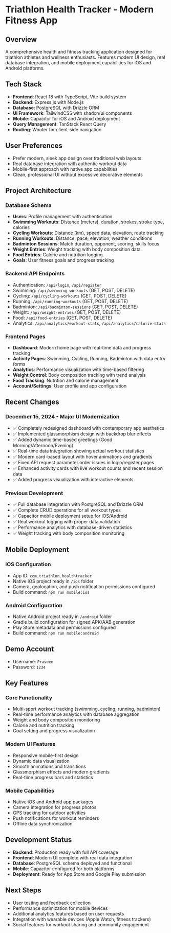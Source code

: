 # Triathlon Health Tracker - Modern Fitness App

## Overview
A comprehensive health and fitness tracking application designed for triathlon athletes and wellness enthusiasts. Features modern UI design, real database integration, and mobile deployment capabilities for iOS and Android platforms.

## Tech Stack
- **Frontend**: React 18 with TypeScript, Vite build system
- **Backend**: Express.js with Node.js
- **Database**: PostgreSQL with Drizzle ORM
- **UI Framework**: TailwindCSS with shadcn/ui components
- **Mobile**: Capacitor for iOS and Android deployment
- **Query Management**: TanStack React Query
- **Routing**: Wouter for client-side navigation

## User Preferences
- Prefer modern, sleek app design over traditional web layouts
- Real database integration with authentic workout data
- Mobile-first approach with native app capabilities
- Clean, professional UI without excessive decorative elements

## Project Architecture

### Database Schema
- **Users**: Profile management with authentication
- **Swimming Workouts**: Distance (meters), duration, strokes, stroke type, calories
- **Cycling Workouts**: Distance (km), speed data, elevation, route tracking
- **Running Workouts**: Distance, pace, elevation, weather conditions
- **Badminton Sessions**: Match duration, opponent, scoring, skills focus
- **Weight Entries**: Weight tracking with body composition data
- **Food Entries**: Calorie and nutrition logging
- **Goals**: User fitness goals and progress tracking

### Backend API Endpoints
- Authentication: `/api/login`, `/api/register`
- Swimming: `/api/swimming-workouts` (GET, POST, DELETE)
- Cycling: `/api/cycling-workouts` (GET, POST, DELETE)
- Running: `/api/running-workouts` (GET, POST, DELETE)
- Badminton: `/api/badminton-sessions` (GET, POST, DELETE)
- Weight: `/api/weight-entries` (GET, POST, DELETE)
- Food: `/api/food-entries` (GET, POST, DELETE)
- Analytics: `/api/analytics/workout-stats`, `/api/analytics/calorie-stats`

### Frontend Pages
- **Dashboard**: Modern home page with real-time data and progress tracking
- **Activity Pages**: Swimming, Cycling, Running, Badminton with data entry forms
- **Analytics**: Performance visualization with time-based filtering
- **Weight Control**: Body composition tracking with trend analysis
- **Food Tracking**: Nutrition and calorie management
- **Account/Settings**: User profile and app configuration

## Recent Changes

### December 15, 2024 - Major UI Modernization
- ✅ Completely redesigned dashboard with contemporary app aesthetics
- ✅ Implemented glassmorphism design with backdrop blur effects
- ✅ Added dynamic time-based greetings (Good Morning/Afternoon/Evening)
- ✅ Real-time data integration showing actual workout statistics
- ✅ Modern card-based layout with hover animations and gradients
- ✅ Fixed API request parameter order issues in login/register pages
- ✅ Enhanced activity cards with live workout counts and recent session data
- ✅ Added progress visualization with interactive elements

### Previous Development
- ✅ Full database integration with PostgreSQL and Drizzle ORM
- ✅ Complete CRUD operations for all workout types
- ✅ Capacitor mobile deployment setup for iOS/Android
- ✅ Real workout logging with proper data validation
- ✅ Performance analytics with database-driven statistics
- ✅ Weight tracking with body composition monitoring

## Mobile Deployment

### iOS Configuration
- App ID: `com.triathlon.healthtracker`
- Native iOS project ready in `/ios` folder
- Camera, geolocation, and push notification permissions configured
- Build command: `npm run mobile:ios`

### Android Configuration
- Native Android project ready in `/android` folder
- Gradle build configuration for signed APK/AAB generation
- Play Store metadata and permissions configured
- Build command: `npm run mobile:android`

## Demo Account
- Username: `Praveen`
- Password: `1234`

## Key Features

### Core Functionality
- Multi-sport workout tracking (swimming, cycling, running, badminton)
- Real-time performance analytics with database aggregation
- Weight and body composition monitoring
- Calorie and nutrition tracking
- Goal setting and progress visualization

### Modern UI Features
- Responsive mobile-first design
- Dynamic data visualization
- Smooth animations and transitions
- Glassmorphism effects and modern gradients
- Real-time progress bars and statistics

### Mobile Capabilities
- Native iOS and Android app packages
- Camera integration for progress photos
- GPS tracking for outdoor activities
- Push notifications for workout reminders
- Offline data synchronization

## Development Status
- **Backend**: Production ready with full API coverage
- **Frontend**: Modern UI complete with real data integration
- **Database**: PostgreSQL schema deployed and functional
- **Mobile**: Capacitor configured for both platforms
- **Deployment**: Ready for App Store and Google Play submission

## Next Steps
- User testing and feedback collection
- Performance optimization for mobile devices
- Additional analytics features based on user requests
- Integration with wearable devices (Apple Watch, fitness trackers)
- Social features for workout sharing and community engagement